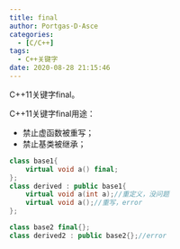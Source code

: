```yaml
---
title: final
author: Portgas·D·Asce
categories:
  - [C/C++]
tags:
  - C++关键字
date: 2020-08-28 21:15:46
---
```

C++11关键字final。
<!--more-->
C++11关键字final用途：
- 禁止虚函数被重写；
- 禁止基类被继承；
```cpp
class base1{
    virtual void a() final;
};
class derived : public base1{
    virtual void a(int a);//重定义，没问题
    virtual void a();//重写，error
};

class base2 final{};
class derived2 : public base2{};//error
```


